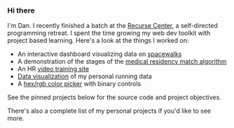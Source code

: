 ### Hi there

I'm Dan.  I recently finished a batch at the [Recurse Center](http://recurse.com), a self-directed programming retreat.  I spent the time growing my web dev toolkit with project based learning.  Here's a look at the things I worked on: 

* An interactive dashboard visualizing data on [spacewalks](https://d-murphy.github.io/spacewalk-dashboard/) 
* A demonstration of the stages of the [medical residency match algorithm](https://residency-match-demo.herokuapp.com/) 
* An HR [video training site](https://talentcheck.pro/) 
* [Data visualization](https://d-murphy.github.io/StravaRunDataDashboard.html) of my personal running data
* A [hex/rgb color picker](https://d-murphy.github.io/BinaryColorPicker/) with binary controls

See the pinned projects below for the source code and project objectives.  

There's also a complete list of my personal projects if you'd like to see more.  

